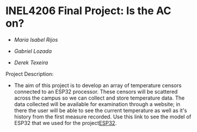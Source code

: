 # INEL4206 Final Project: Is the AC on?

- *Maria Isabel Rijos* 
* *Gabriel Lozada*
+ *Derek Texeira*

Project Description:
* The aim of this project is to develop an array of temperature censors 
connected to an ESP32 processor. These censors will be scattered across
the campus so we can collect and store temperature data. The data collected 
will be available for examination through a website; in there the user
will be able to see the current temperature as well as it's history from 
the first measure recorded.
Use this link to see the model of ESP32 that we used for the project[ESP32](https://www.amazon.com/dp/B09BC5B4H6?ref=ppx_pop_mob_ap_share).
